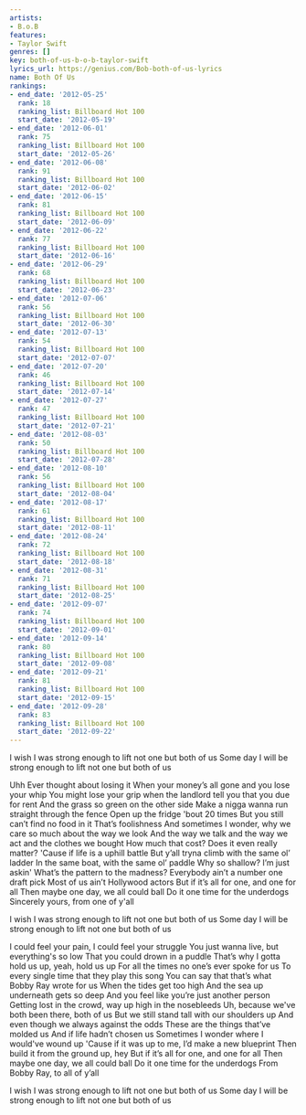```yaml
---
artists:
- B.o.B
features:
- Taylor Swift
genres: []
key: both-of-us-b-o-b-taylor-swift
lyrics_url: https://genius.com/Bob-both-of-us-lyrics
name: Both Of Us
rankings:
- end_date: '2012-05-25'
  rank: 18
  ranking_list: Billboard Hot 100
  start_date: '2012-05-19'
- end_date: '2012-06-01'
  rank: 75
  ranking_list: Billboard Hot 100
  start_date: '2012-05-26'
- end_date: '2012-06-08'
  rank: 91
  ranking_list: Billboard Hot 100
  start_date: '2012-06-02'
- end_date: '2012-06-15'
  rank: 81
  ranking_list: Billboard Hot 100
  start_date: '2012-06-09'
- end_date: '2012-06-22'
  rank: 77
  ranking_list: Billboard Hot 100
  start_date: '2012-06-16'
- end_date: '2012-06-29'
  rank: 68
  ranking_list: Billboard Hot 100
  start_date: '2012-06-23'
- end_date: '2012-07-06'
  rank: 56
  ranking_list: Billboard Hot 100
  start_date: '2012-06-30'
- end_date: '2012-07-13'
  rank: 54
  ranking_list: Billboard Hot 100
  start_date: '2012-07-07'
- end_date: '2012-07-20'
  rank: 46
  ranking_list: Billboard Hot 100
  start_date: '2012-07-14'
- end_date: '2012-07-27'
  rank: 47
  ranking_list: Billboard Hot 100
  start_date: '2012-07-21'
- end_date: '2012-08-03'
  rank: 50
  ranking_list: Billboard Hot 100
  start_date: '2012-07-28'
- end_date: '2012-08-10'
  rank: 56
  ranking_list: Billboard Hot 100
  start_date: '2012-08-04'
- end_date: '2012-08-17'
  rank: 61
  ranking_list: Billboard Hot 100
  start_date: '2012-08-11'
- end_date: '2012-08-24'
  rank: 72
  ranking_list: Billboard Hot 100
  start_date: '2012-08-18'
- end_date: '2012-08-31'
  rank: 71
  ranking_list: Billboard Hot 100
  start_date: '2012-08-25'
- end_date: '2012-09-07'
  rank: 74
  ranking_list: Billboard Hot 100
  start_date: '2012-09-01'
- end_date: '2012-09-14'
  rank: 80
  ranking_list: Billboard Hot 100
  start_date: '2012-09-08'
- end_date: '2012-09-21'
  rank: 81
  ranking_list: Billboard Hot 100
  start_date: '2012-09-15'
- end_date: '2012-09-28'
  rank: 83
  ranking_list: Billboard Hot 100
  start_date: '2012-09-22'
---
```

I wish I was strong enough to lift not one but both of us
Some day I will be strong enough to lift not one but both of us


Uhh
Ever thought about losing it
When your money’s all gone and you lose your whip
You might lose your grip when the landlord tell you that you due for rent
And the grass so green on the other side
Make a nigga wanna run straight through the fence
Open up the fridge 'bout 20 times
But you still can’t find no food in it
That’s foolishness
And sometimes I wonder, why we care so much about the way we look
And the way we talk and the way we act and the clothes we bought
How much that cost?
Does it even really matter?
'Cause if life is a uphill battle
But y’all tryna climb with the same ol’ ladder
In the same boat, with the same ol’ paddle
Why so shallow? I’m just askin'
What’s the pattern to the madness?
Everybody ain’t a number one draft pick
Most of us ain’t Hollywood actors
But if it’s all for one, and one for all
Then maybe one day, we all could ball
Do it one time for the underdogs
Sincerely yours, from one of y'all


I wish I was strong enough to lift not one but both of us
Some day I will be strong enough to lift not one but both of us


I could feel your pain, I could feel your struggle
You just wanna live, but everything's so low
That you could drown in a puddle
That’s why I gotta hold us up, yeah, hold us up
For all the times no one’s ever spoke for us
To every single time that they play this song
You can say that that’s what Bobby Ray wrote for us
When the tides get too high
And the sea up underneath gets so deep
And you feel like you’re just another person
Getting lost in the crowd, way up high in the nosebleeds
Uh, because we've both been there, both of us
But we still stand tall with our shoulders up
And even though we always against the odds
These are the things that’ve molded us
And if life hadn’t chosen us
Sometimes I wonder where I would've wound up
'Cause if it was up to me, I’d make a new blueprint
Then build it from the ground up, hey
But if it’s all for one, and one for all
Then maybe one day, we all could ball
Do it one time for the underdogs
From Bobby Ray, to all of y’all


I wish I was strong enough to lift not one but both of us
Some day I will be strong enough to lift not one but both of us
